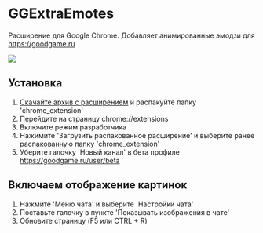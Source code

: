 # GGExtraEmotes
Расширение для Google Chrome. Добавляет анимированные эмодзи для https://goodgame.ru  
  
<img  src="https://c0IIwr.github.io/GGExtraEmotes/preview.gif">  

## Установка  
1. <a href="https://github.com/c0IIwr/GGExtraEmotes/archive/refs/heads/main.zip">Скачайте архив с расширением</a> и распакуйте папку 'chrome_extension'
2. Перейдите на страницу chrome://extensions  
3. Включите режим разработчика  
4. Нажимите 'Загрузить распакованное расширение' и выберите ранее распакованную папку 'chrome_extension'
5. Уберите галочку 'Новый канал' в бета профиле https://goodgame.ru/user/beta

## Включаем отображение картинок  
1. Нажмите 'Меню чата' и выберите 'Настройки чата'
2. Поставьте галочку в пункте 'Показывать изображения в чате'  
3. Обновите страницу (F5 или CTRL + R)

